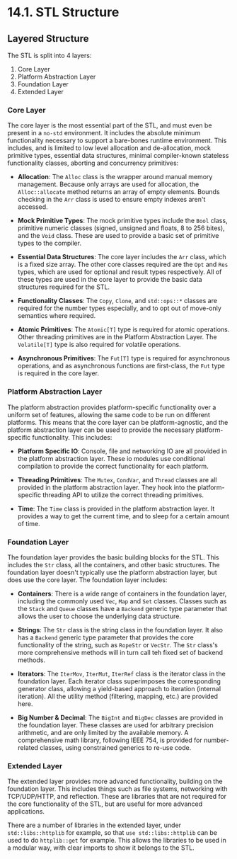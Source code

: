 # 14.1. STL Structure

<primary-label ref="header-label"/>

<secondary-label ref="doc-wip"/>

## Layered Structure

The STL is split into 4 layers:
1. Core Layer
2. Platform Abstraction Layer
3. Foundation Layer
4. Extended Layer

### Core Layer

The core layer is the most essential part of the STL, and must even be present in a `no-std` environment. It includes
the absolute minimum functionality necessary to support a bare-bones runtime environment. This includes, and is limited
to low level allocation and de-allocation, mock primitive types, essential data structures, minimal compiler-known
stateless functionality classes, aborting and concurrency primitives:

- **Allocation**: The `Alloc` class is the wrapper around manual memory management. Because only arrays are used for
  allocation, the `Alloc::allocate` method returns an array of empty elements. Bounds checking in the `Arr` class is
  used to ensure empty indexes aren't accessed.

- **Mock Primitive Types**: The mock primitive types include the `Bool` class, primitive numeric classes (signed,
  unsigned and floats, 8 to 256 bites), and the `Void` class. These are used to provide a basic set of primitive types
  to the compiler.

- **Essential Data Structures**: The core layer includes the `Arr` class, which is a fixed size array. The other core
  classes required are the `Opt` and `Res` types, which are used for optional and result types respectively. All of
  these types are used in the core layer to provide the basic data structures required for the STL.

- **Functionality Classes**: The `Copy`, `Clone`, and `std::ops::*` classes are required for the number types
  especially, and to opt out of move-only semantics where required.

- **Atomic Primitives**: The `Atomic[T]` type is required for atomic operations. Other threading primitives are in the
  Platform Abstraction Layer. The `Volatile[T]` type is also required for volatile operations.

- **Asynchronous Primitives**: The `Fut[T]` type is required for asynchronous operations, and as asynchronous functions
  are first-class, the `Fut` type is required in the core layer.

### Platform Abstraction Layer

The platform abstraction provides platform-specific functionality over a uniform set of features, allowing the same code
to be run on different platforms. This means that the core layer can be platform-agnostic, and the platform abstraction
layer can be used to provide the necessary platform-specific functionality. This includes:

- **Platform Specific IO**: Console, file and networking IO are all provided in the platform abstraction layer. These io
  modules use conditional compilation to provide the correct functionality for each platform.

- **Threading Primitives**: The `Mutex`, `CondVar`, and `Thread` classes are all provided in the platform abstraction
  layer. They hook into the platform-specific threading API to utilize the correct threading primitives.

- **Time**: The `Time` class is provided in the platform abstraction layer. It provides a way to get the current time,
  and to sleep for a certain amount of time.

### Foundation Layer

The foundation layer provides the basic building blocks for the STL. This includes the `Str` class, all the containers,
and other basic structures. The foundation layer doesn't typically use the platform abstraction layer, but does use the
core layer. The foundation layer includes:

- **Containers**: There is a wide range of containers in the foundation layer, including the commonly
  used `Vec`, `Map` and `Set` classes. Classes such as the `Stack` and `Queue` classes have a `Backend` generic type
  parameter that allows the user to choose the underlying data structure.

- **Strings**: The `Str` class is the string class in the foundation layer. It also has a `Backend` generic type
  parameter that provides the core functionality of the string, such as `RopeStr` or `VecStr`. The `Str` class's more
  comprehensive methods will in turn call teh fixed set of backend methods.

- **Iterators**: The `IterMov`, `IterMut`, `IterRef` class is the iterator class in the foundation layer. Each iterator
  class superimposes the corresponding generator class, allowing a yield-based approach to iteration (internal
  iteration). All the utility method (filtering, mapping, etc.) are provided here.

- **Big Number & Decimal**: The `BigInt` and `BigDec` classes are provided in the foundation layer. These classes are
  used for arbitrary precision arithmetic, and are only limited by the available memory. A comprehensive math library,
  following IEEE 754, is provided for number-related classes, using constrained generics to re-use code.

### Extended Layer

The extended layer provides more advanced functionality, building on the foundation layer. This includes things such as
file systems, networking with TCP/UDP/HTTP, and reflection. These are libraries that are not required for the core
functionality of the STL, but are useful for more advanced applications.

There are a number of libraries in the extended layer, under `std::libs::httplib` for example, so
that `use std::libs::httplib` can be used to do `httplib::get` for example. This allows the libraries to be used in a
modular way, with clear imports to show it belongs to the STL.

